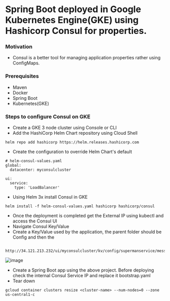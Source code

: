 # Spring Boot deployed in Google Kubernetes Engine(GKE)  using Hashicorp Consul for properties.

### Motivation
- Consul is a better tool for managing application properties rather using ConfigMaps.

### Prerequisites
- Maven
- Docker
- Spring Boot
- Kubernetes(GKE)

### Steps to configure Consul on GKE

- Create a GKE 3 node cluster using Console or CLI
- Add the HashiCorp Helm Chart repository using Cloud Shell
```
helm repo add hashicorp https://helm.releases.hashicorp.com
```
- Create the configuration to override Helm Chart's default
```
# helm-consul-values.yaml
global:
  datacenter: myconsulcluster

ui:
  service:
    type: 'LoadBalancer'

```
- Using Helm 3x install Consul in GKE
```
helm install -f helm-consul-values.yaml hashicorp hashicorp/consul
```
- Once the deployment is completed get the External IP using kubectl and access the Consul UI
- Navigate Consul Key/Value
- Create a Key/Value used by the application, the parent folder should be Config and then the <Service Name>
```
  http://34.121.213.232/ui/myconsulcluster/kv/config/supermanservice/message.greetings/edit
```
![image](https://user-images.githubusercontent.com/14083152/111208456-20b69e80-85a1-11eb-91f2-65b4cff2df89.png)

- Create a Spring Boot app using the above project. Before deploying check the internal Consul Service IP and replace it bootstrap.yaml 
- Tear down
```
gcloud container clusters resize <cluster-name> --num-nodes=0 --zone us-central1-c
```

